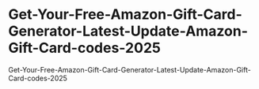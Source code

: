 # Get-Your-Free-Amazon-Gift-Card-Generator-Latest-Update-Amazon-Gift-Card-codes-2025
Get-Your-Free-Amazon-Gift-Card-Generator-Latest-Update-Amazon-Gift-Card-codes-2025
